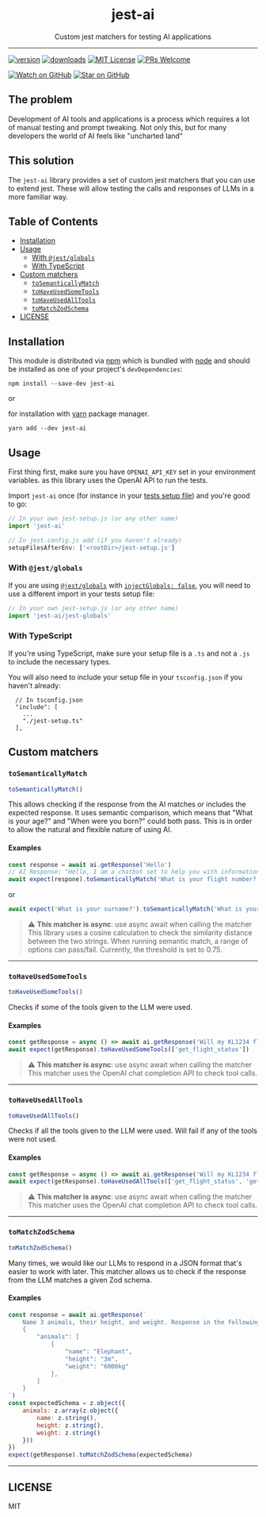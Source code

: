 <div align="center">
<h1>jest-ai</h1>

<p>Custom jest matchers for testing AI applications</p>

</div>

---

<!-- prettier-ignore-start -->
[![version][version-badge]][package] [![downloads][downloads-badge]][npmtrends]
[![MIT License][license-badge]][license]
[![PRs Welcome][prs-badge]][prs]

[![Watch on GitHub][github-watch-badge]][github-watch]
[![Star on GitHub][github-star-badge]][github-star]
<!-- prettier-ignore-end -->

## The problem

Development of AI tools and applications is a process which requires a lot of manual testing and prompt tweaking.
Not only this, but for many developers the world of AI feels like "uncharted land"

## This solution

The `jest-ai` library provides a set of custom jest matchers
that you can use to extend jest. These will allow testing the calls and responses of LLMs in a more familiar way.

## Table of Contents

- [Installation](#installation)
- [Usage](#usage)
  - [With `@jest/globals`](#with-jestglobals)
  - [With TypeScript](#with-typescript)
- [Custom matchers](#custom-matchers)
  - [`toSemanticallyMatch`](#tosemanticallymatch)
  - [`toHaveUsedSomeTools`](#tohaveusedsometools)
  - [`toHaveUsedAllTools`](#tohaveusedalltools)
  - [`toMatchZodSchema`](#tomatchzodschema)
- [LICENSE](#license)

<!-- END doctoc generated TOC please keep comment here to allow auto update -->

## Installation

This module is distributed via [npm][npm] which is bundled with [node][node] and
should be installed as one of your project's `devDependencies`:

```
npm install --save-dev jest-ai
```

or

for installation with [yarn](https://yarnpkg.com/) package manager.

```
yarn add --dev jest-ai
```

## Usage

First thing first, make sure you have `OPENAI_API_KEY` set in your environment variables.
as this library uses the OpenAI API to run the tests.

Import `jest-ai` once (for instance in your [tests setup
file][]) and you're good to go:

[tests setup file]:
  https://jestjs.io/docs/en/configuration.html#setupfilesafterenv-array

```javascript
// In your own jest-setup.js (or any other name)
import 'jest-ai'

// In jest.config.js add (if you haven't already)
setupFilesAfterEnv: ['<rootDir>/jest-setup.js']
```

### With `@jest/globals`

If you are using [`@jest/globals`][jest-globals announcement] with
[`injectGlobals: false`][inject-globals docs], you will need to use a different
import in your tests setup file:

```javascript
// In your own jest-setup.js (or any other name)
import 'jest-ai/jest-globals'
```

[jest-globals announcement]:
  https://jestjs.io/blog/2020/05/05/jest-26#a-new-way-to-consume-jest---jestglobals
[inject-globals docs]:
  https://jestjs.io/docs/configuration#injectglobals-boolean

### With TypeScript

If you're using TypeScript, make sure your setup file is a `.ts` and not a `.js`
to include the necessary types.

You will also need to include your setup file in your `tsconfig.json` if you
haven't already:

```
  // In tsconfig.json
  "include": [
    ...
    "./jest-setup.ts"
  ],
```

## Custom matchers

### `toSemanticallyMatch`

```typescript
toSemanticallyMatch()
```

This allows checking if the response from the AI matches or includes the expected response.
It uses semantic comparison, which means that "What is your age?" and "When were you born?" could both pass.
This is in order to allow the natural and flexible nature of using AI.

#### Examples

```javascript
const response = await ai.getResponse('Hello')
// AI Response: "Hello, I am a chatbot set to help you with information for your flight. Can you please share your flight number with me?"
await expect(respone).toSemanticallyMatch('What is your flight number?')
```
or
```javascript
await expect('What is your surname?').toSemanticallyMatch('What is your last name?')
```

> :warning: **This matcher is async**: use async await when calling the matcher 
> This library uses a cosine calculation to check the similarity distance between the two strings.
> When running semantic match, a range of options can pass/fail. Currently, the threshold is set to 0.75.

<hr />

### `toHaveUsedSomeTools`

```typescript
toHaveUsedSomeTools()
```

Checks if some of the tools given to the LLM were used.

#### Examples

```javascript
const getResponse = async () => await ai.getResponse('Will my KL1234 flight be delayed?')
await expect(getResponse).toHaveUsedSomeTools(['get_flight_status'])
```

> :warning: **This matcher is async**: use async await when calling the matcher
> This matcher uses the OpenAI chat completion API to check tool calls.

<hr />

### `toHaveUsedAllTools`

```typescript
toHaveUsedAllTools()
```

Checks if all the tools given to the LLM were used. Will fail if any of the tools were not used.

#### Examples

```javascript
const getResponse = async () => await ai.getResponse('Will my KL1234 flight be delayed?')
await expect(getResponse).toHaveUsedAllTools(['get_flight_status', 'get_flight_delay'])
```

> :warning: **This matcher is async**: use async await when calling the matcher
> This matcher uses the OpenAI chat completion API to check tool calls.

<hr />

### `toMatchZodSchema`

```typescript
toMatchZodSchema()
```

Many times, we would like our LLMs to respond in a JSON format that's easier to work with later.
This matcher allows us to check if the response from the LLM matches a given Zod schema.

#### Examples

```javascript
const response = await ai.getResponse(`
    Name 3 animals, their height, and weight. Response in the following JSON format:
    {
        "animals": [
            {
                "name": "Elephant",
                "height": "3m",
                "weight": "6000kg"
            },
        ]
    }
`)
const expectedSchema = z.object({
    animals: z.array(z.object({
        name: z.string(),
        height: z.string(),
        weight: z.string()
    }))
})
expect(getResponse).toMatchZodSchema(expectedSchema)
```

<hr />

## LICENSE

MIT

<!-- prettier-ignore-start -->
[jest]: https://facebook.github.io/jest/
[npm]: https://www.npmjs.com/
[node]: https://nodejs.org
[version-badge]:
 https://img.shields.io/npm/v/@codeably/jest-ai.svg?style=flat-square
[package]: https://www.npmjs.com/package/@codeably/jest-ai
[downloads-badge]: 
  https://img.shields.io/npm/dm/@codeably/jest-ai.svg?style=flat-square
[npmtrends]: http://www.npmtrends.com/@codeably/jest-ai
[license-badge]: 
  https://img.shields.io/npm/l/@codeably/jest-ai.svg?style=flat-square
[license]: https://github.com/codeably-io/jest-ai/blob/main/LICENSE
[prs-badge]: 
  https://img.shields.io/badge/PRs-welcome-brightgreen.svg?style=flat-square
[prs]: http://makeapullrequest.com
[github-watch-badge]:
  https://img.shields.io/github/watchers/codeably-io/jest-ai.svg?style=social
[github-watch]: https://github.com/codeably-io/jest-ai/watchers
[github-star-badge]:
  https://img.shields.io/github/stars/codeably-io/jest-ai.svg?style=social
[github-star]: https://github.com/codeably-io/jest-ai/stargazers
<!-- prettier-ignore-end -->
